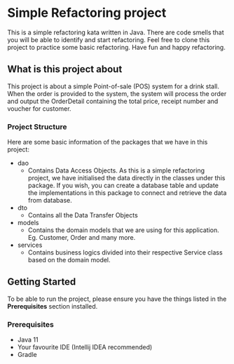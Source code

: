 # Simple Refactoring project

This is a simple refactoring kata written in Java. There are code smells that you will be able to identify and start
refactoring. Feel free to clone this project to practice some basic refactoring. Have fun and happy refactoring.

## What is this project about
This project is about a simple Point-of-sale (POS) system for a drink stall. When the order is provided to the system,
the system will process the order and output the OrderDetail containing the total price, receipt number and voucher for customer.

### Project Structure
Here are some basic information of the packages that we have in this project:

* dao
  - Contains Data Access Objects. As this is a simple refactoring project, we have initialised the data directly in the classes under this
    package. If you wish, you can create a database table and update the implementations in this package to connect and retrieve the data from database.
* dto
  - Contains all the Data Transfer Objects
* models
  - Contains the domain models that we are using for this application. Eg. Customer, Order and many more.
* services
  - Contains business logics divided into their respective Service class based on the domain model.

## Getting Started
To be able to run the project, please ensure you have the things listed in the **Prerequisites** section installed.
### Prerequisites
* Java 11
* Your favourite IDE (Intellij IDEA recommended)
* Gradle